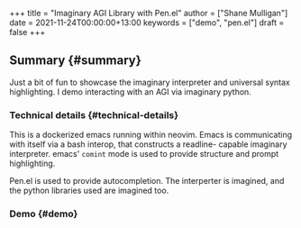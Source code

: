 +++
title = "Imaginary AGI Library with Pen.el"
author = ["Shane Mulligan"]
date = 2021-11-24T00:00:00+13:00
keywords = ["demo", "pen.el"]
draft = false
+++

## Summary {#summary}

Just a bit of fun to showcase the imaginary interpreter and universal syntax highlighting. I demo interacting with an AGI via imaginary python.


### Technical details {#technical-details}

This is a dockerized emacs running within
neovim. Emacs is communicating with itself via
a bash interop, that constructs a readline-
capable imaginary interpreter. emacs' `comint`
mode is used to provide structure and prompt highlighting.

Pen.el is used to provide autocompletion. The
interperter is imagined, and the python
libraries used are imagined too.


### Demo {#demo}

<!-- Play on asciinema.com -->
<!-- <a title="asciinema recording" href="https://asciinema.org/a/moaMT9uoQ18oEFR07QPY8jP5s" target="_blank"><img alt="asciinema recording" src="https://asciinema.org/a/moaMT9uoQ18oEFR07QPY8jP5s.svg" /></a> -->
<!-- Play on the blog -->
<script src="https://asciinema.org/a/moaMT9uoQ18oEFR07QPY8jP5s.js" id="asciicast-moaMT9uoQ18oEFR07QPY8jP5s" async></script>